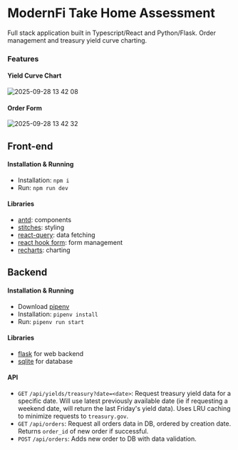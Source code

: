 # ModernFi Take Home Assessment

Full stack application built in Typescript/React and Python/Flask. Order management and treasury yield curve charting.

### Features

#### Yield Curve Chart
![2025-09-28 13 42 08](https://github.com/user-attachments/assets/bf0d0fbb-38e6-4369-a885-46142891c7f5)

#### Order Form
![2025-09-28 13 42 32](https://github.com/user-attachments/assets/0e42804a-2aaf-4ad9-b6e2-f5cd035cda5a)




## Front-end
#### Installation & Running
- Installation: `npm i`
- Run: `npm run dev`

#### Libraries
- [antd](https://ant.design/): components
- [stitches](https://stitches.dev/): styling
- [react-query](https://tanstack.com/query/latest): data fetching
- [react hook form](https://react-hook-form.com/): form management
- [recharts](https://recharts.org/en-US): charting

## Backend
#### Installation & Running
- Download [pipenv](https://pipenv.pypa.io/en/latest/installation.html)
- Installation: `pipenv install`
- Run: `pipenv run start`

#### Libraries
- [flask](https://flask.palletsprojects.com/en/stable/) for web backend
- [sqlite](https://flask.palletsprojects.com/en/stable/patterns/sqlite3/) for database

#### API
- `GET` `/api/yields/treasury?date=<date>`: Request treasury yield data for a specific date. Will use latest previously available date (ie if requesting a weekend date, will return the last Friday's yield data). Uses LRU caching to minimize requests to `treasury.gov`.
- `GET` `/api/orders`: Request all orders data in DB, ordered by creation date. Returns `order_id` of new order if successful.
- `POST` `/api/orders`: Adds new order to DB with data validation.
